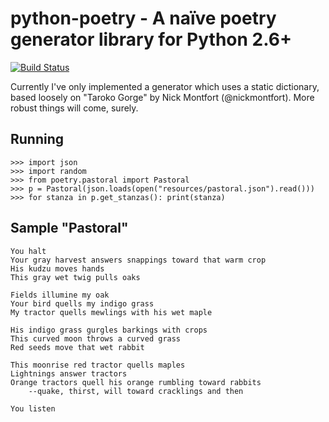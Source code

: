 # python-poetry - A naïve poetry generator library for Python 2.6+
[![Build Status](https://secure.travis-ci.org/dalanhurst/python-poetry.png)](http://travis-ci.org/dalanhurst/python-poetry)

Currently I've only implemented a generator which uses a static dictionary,
based loosely on "Taroko Gorge" by Nick Montfort (@nickmontfort). More robust
things will come, surely.

## Running
    >>> import json
    >>> import random
    >>> from poetry.pastoral import Pastoral
    >>> p = Pastoral(json.loads(open("resources/pastoral.json").read()))
    >>> for stanza in p.get_stanzas(): print(stanza)

## Sample "Pastoral"

    You halt
    Your gray harvest answers snappings toward that warm crop
    His kudzu moves hands
    This gray wet twig pulls oaks

    Fields illumine my oak
    Your bird quells my indigo grass
    My tractor quells mewlings with his wet maple

    His indigo grass gurgles barkings with crops
    This curved moon throws a curved grass
    Red seeds move that wet rabbit

    This moonrise red tractor quells maples
    Lightnings answer tractors
    Orange tractors quell his orange rumbling toward rabbits
        --quake, thirst, will toward cracklings and then

    You listen